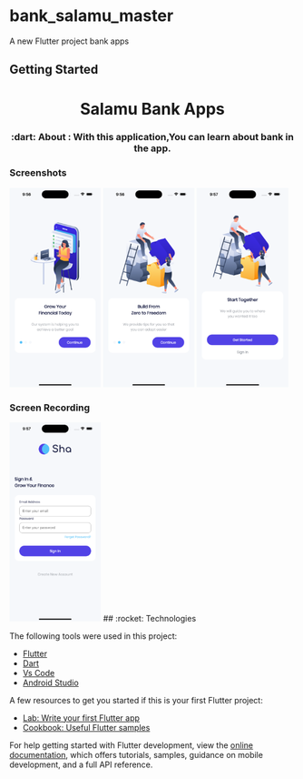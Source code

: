 # bank_salamu_master

A new Flutter project bank apps 


## Getting Started

<h1 align="center">Salamu Bank Apps</h1>

<h3 align="center">
   :dart: About : 
  With this application,You can learn about bank in the app.
</h3>


### Screenshots     
<img src="assets/screenshots/onboarding1.png" width="32%" /> <img src="assets/screenshots/onboarding2.png" width="32%" /> <img src="assets/screenshots/onboarding3.png" width="32%" />

### Screen Recording
<img src="assets/screenshots/signinpage.png" width="32%" />
## :rocket: Technologies

The following tools were used in this project:

- [Flutter](https://flutter.dev/)
- [Dart](https://dart.dev/)
- [Vs Code](https://code.visualstudio.com/)
- [Android Studio](https://developer.android.com/studio?gclid=Cj0KCQiAyJOBBhDCARIsAJG2h5eL8TqlTcYWCGcBIPw1fvDCI8-HFaYlvzdfH8GUd_-j9kX9SbFTTJkaAo3MEALw_wcB&gclsrc=aw.ds)

A few resources to get you started if this is your first Flutter project:

- [Lab: Write your first Flutter app](https://docs.flutter.dev/get-started/codelab)
- [Cookbook: Useful Flutter samples](https://docs.flutter.dev/cookbook)

For help getting started with Flutter development, view the
[online documentation](https://docs.flutter.dev/), which offers tutorials,
samples, guidance on mobile development, and a full API reference.
